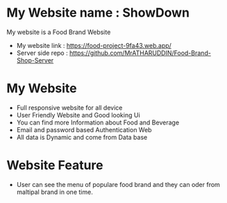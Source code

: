
# My Website name : ShowDown

My website is a Food Brand Website


 - My website link : https://food-project-9fa43.web.app/
 - Server side repo : https://github.com/MrATHARUDDIN/Food-Brand-Shop-Server
# My Website 

- Full responsive  website for all device
- User Friendly Website and Good looking Ui
- You can find more Information about Food and Beverage
- Email and password based Authentication Web
- All data is Dynamic and come from Data base

# Website Feature
- User can see the menu of populare food brand and they can oder from maltipal brand in one time.
